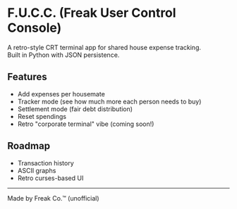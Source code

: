 # F.U.C.C. (Freak User Control Console)

A retro-style CRT terminal app for shared house expense tracking.  
Built in Python with JSON persistence.  

## Features
- Add expenses per housemate
- Tracker mode (see how much more each person needs to buy)
- Settlement mode (fair debt distribution)
- Reset spendings
- Retro "corporate terminal" vibe (coming soon!)

## Roadmap
- Transaction history
- ASCII graphs
- Retro curses-based UI

---
Made by Freak Co.™ (unofficial)